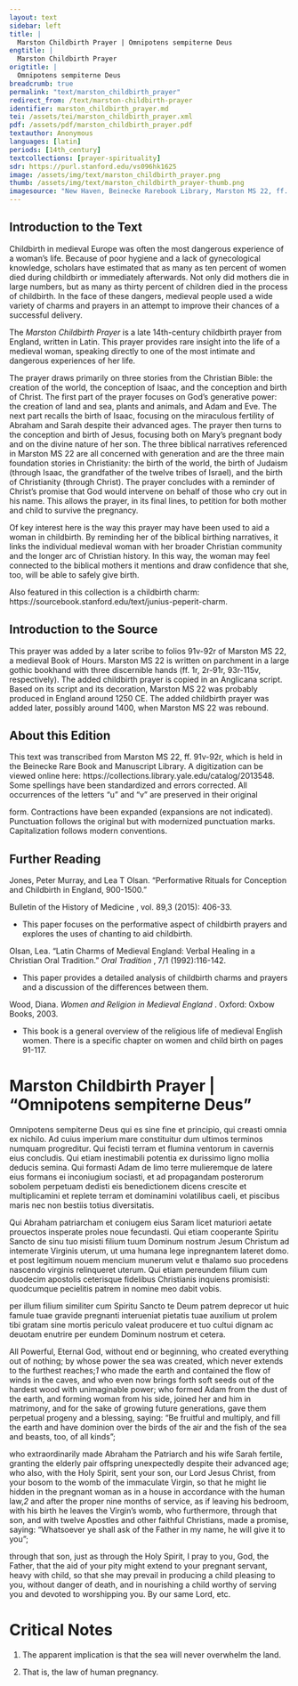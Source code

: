 ```yaml
---
layout: text
sidebar: left
title: |
  Marston Childbirth Prayer | Omnipotens sempiterne Deus
engtitle: |
  Marston Childbirth Prayer
origtitle: |
  Omnipotens sempiterne Deus
breadcrumb: true
permalink: "text/marston_childbirth_prayer"
redirect_from: /text/marston-childbirth-prayer
identifier: marston_childbirth_prayer.md
tei: /assets/tei/marston_childbirth_prayer.xml
pdf: /assets/pdf/marston_childbirth_prayer.pdf
textauthor: Anonymous
languages: [latin]
periods: [14th_century]
textcollections: [prayer-spirituality]
sdr: https://purl.stanford.edu/vs096hk1625
image: /assets/img/text/marston_childbirth_prayer.png
thumb: /assets/img/text/marston_childbirth_prayer-thumb.png
imagesource: "New Haven, Beinecke Rarebook Library, Marston MS 22, ff. 91v-92r [Public Domain]"
---
```

<h2>Introduction to the Text</h2>
<p>Childbirth in medieval Europe was often the most dangerous experience of a woman’s life. Because of poor hygiene and a lack of gynecological knowledge, scholars have estimated that as many as ten percent of women died during childbirth or immediately afterwards. Not only did mothers die in large numbers, but as many as thirty percent of children died in the process of childbirth. In the face of these dangers, medieval people used a wide variety of charms and prayers in an attempt to improve their chances of a successful delivery.</p>

<p>The <i> Marston Childbirth Prayer </i> is a late 14th-century childbirth prayer from England, written in Latin. This prayer provides rare insight into the life of a medieval woman, speaking directly to one of the most intimate and dangerous experiences of her life.</p>

<p>The prayer draws primarily on three stories from the Christian Bible: the creation of the world, the conception of Isaac, and the conception and birth of Christ. The first part of the prayer focuses on God’s generative power: the creation of land and sea, plants and animals, and Adam and Eve. The next part recalls the birth of Isaac, focusing on the miraculous fertility of Abraham and Sarah despite their advanced ages. The prayer then turns to the conception and birth of Jesus, focusing both on Mary’s pregnant body and on the divine nature of her son. The three biblical narratives referenced in Marston MS 22 are all concerned with generation and are the three main foundation stories in Christianity: the birth of the world, the birth of Judaism (through Isaac, the grandfather of the twelve tribes of Israel), and the birth of Christianity (through Christ). The prayer concludes with a reminder of Christ’s promise that God would intervene on behalf of those who cry out in his name. This allows the prayer, in its final lines, to petition for both mother and child to survive the pregnancy.</p>

<p>Of key interest here is the way this prayer may have been used to aid a woman in childbirth. By reminding her of the biblical birthing narratives, it links the individual medieval woman with her broader Christian community and the longer arc of Christian history. In this way, the woman may feel connected to the biblical mothers it mentions and draw confidence that she, too, will be able to safely give birth.</p>

<p>Also featured in this collection is a childbirth charm: https://sourcebook.stanford.edu/text/junius-peperit-charm.</p>

<h2>Introduction to the Source</h2>
<p>This prayer was added by a later scribe to folios 91v-92r of Marston MS 22, a medieval Book of Hours. Marston MS 22 is written on parchment in a large gothic bookhand with three discernible hands (ff. 1r, 2r-91r, 93r-115v, respectively). The added childbirth prayer is copied in an Anglicana script. Based on its script and its decoration, Marston MS 22 was probably produced in England around 1250 CE. The added childbirth prayer was added later, possibly around 1400, when Marston MS 22 was rebound.</p>

<h2>About this Edition</h2>
<p>This text was transcribed from Marston MS 22, ff. 91v-92r, which is held in the Beinecke Rare Book and Manuscript Library. A digitization can be viewed online here: https://collections.library.yale.edu/catalog/2013548. Some spellings have been standardized and errors corrected. All occurrences of the letters “u” and “v” are preserved in their original</p>

<p>form. Contractions have been expanded (expansions are not indicated). Punctuation follows the original but with modernized punctuation marks. Capitalization follows modern conventions.</p>

<h2>Further Reading</h2>
<p>Jones, Peter Murray, and Lea T Olsan. “Performative Rituals for Conception and Childbirth in England, 900-1500.”</p>
<p>Bulletin of the History of Medicine , vol. 89,3 (2015): 406-33.</p>
<ul>
<li>This paper focuses on the performative aspect of childbirth prayers and explores the uses of chanting to aid childbirth.</li></ul>
<p>Olsan, Lea. “Latin Charms of Medieval England: Verbal Healing in a Christian Oral Tradition.” <i> Oral Tradition</i> , 7/1 (1992):116-142.</p>
<ul>
<li>This paper provides a detailed analysis of childbirth charms and prayers and a discussion of the differences between them.</li></ul>
<p>Wood, Diana. <i> Women and Religion in Medieval England</i> . Oxford: Oxbow Books, 2003.</p>
<ul>
<li>This book is a general overview of the religious life of medieval English women. There is a specific chapter on women and child birth on pages 91-117.</li>
</ul>
<h1>Marston Childbirth Prayer | “Omnipotens sempiterne Deus”</h1>

<p>Omnipotens sempiterne Deus qui es sine fine et principio, qui creasti omnia ex nichilo. Ad cuius imperium mare constituitur dum ultimos terminos numquam progreditur. Qui fecisti terram et flumina ventorum in cavernis eius concludis. Qui etiam inestimabili potentia ex durissimo ligno mollia deducis semina. Qui formasti Adam de limo terre mulieremque de latere eius formans ei inconiugium sociasti, et ad propagandam posterorum sobolem perpetuam dedisti eis benedictionem dicens crescite et multiplicamini et replete terram et dominamini volatilibus caeli, et piscibus maris nec non bestiis totius diversitatis.</p>

<p>Qui Abraham patriarcham et coniugem eius Saram licet maturiori aetate prouectos insperate proles noue fecundasti. Qui etiam cooperante Spiritu Sancto de sinu tuo misisti filium tuum Dominum nostrum Jesum Christum ad intemerate Virginis uterum, ut uma humana lege inpregnantem lateret domo. et post legitimum nouem mencium munerum velut e thalamo suo procedens nascendo virginis relinqueret uterum. Qui etiam pereundem filium cum duodecim apostolis ceterisque fidelibus Christianis inquiens promisisti: quodcumque pecielitis patrem in nomine meo dabit vobis.</p>

<p>per illum filium similiter cum Spiritu Sancto te Deum patrem deprecor ut huic famule tuae gravide pregnanti interueniat pietatis tuae auxilium ut prolem tibi gratam sine mortis periculo valeat producere et tuo cultui dignam ac deuotam enutrire per eundem Dominum nostrum et cetera.</p>
<p>All Powerful, Eternal God, without end or beginning, who created everything out of nothing; by whose power the sea was created, which never extends to the furthest reaches;<em>1</em> who made the earth and contained the flow of winds in the caves, and who even now brings forth soft seeds out of the hardest wood with unimaginable power; who formed Adam from the dust of the earth, and forming woman from his side, joined her and him in matrimony, and for the sake of growing future generations, gave them perpetual progeny and a blessing, saying: “Be fruitful and multiply, and fill the earth and have dominion over the birds of the air and the fish of the sea and beasts, too, of all kinds”;</p>

<p>who extraordinarily made Abraham the Patriarch and his wife Sarah fertile, granting the elderly pair offspring unexpectedly despite their advanced age; who also, with the Holy Spirit, sent your son, our Lord Jesus Christ, from your bosom to the womb of the immaculate Virgin, so that he might lie hidden in the pregnant woman as in a house in accordance with the human law,<em>2</em> and after the proper nine months of service, as if leaving his bedroom, with his birth he leaves the Virgin’s womb, who furthermore, through that son, and with twelve Apostles and other faithful Christians, made a promise, saying: “Whatsoever ye shall ask of the Father in my name, he will give it to you”;</p>

<p>through that son, just as through the Holy Spirit, I pray to you, God, the Father, that the aid of your pity might extend to your pregnant servant, heavy with child, so that she may prevail in producing a child pleasing to you, without danger of death, and in nourishing a child worthy of serving you and devoted to worshipping you. By our same Lord, etc.</p>

<h1>Critical Notes</h1>

<ol id="l2">
<li>
<p>The apparent implication is that the sea will never overwhelm the land.</p>
</li>
<li>
<p>That is, the law of human pregnancy.</p>
</li>
</ol>
